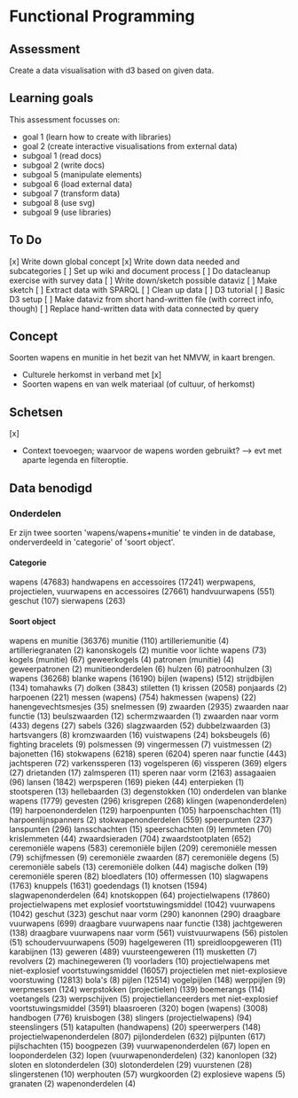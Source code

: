 # Functional Programming
## Assessment
Create a data visualisation with d3 based on given data.

## Learning goals
This assessment focusses on:
* goal 1 (learn how to create with libraries)
* goal 2 (create interactive visualisations from external data)
* subgoal 1 (read docs)
* subgoal 2 (write docs)
* subgoal 5 (manipulate elements)
* subgoal 6 (load external data)
* subgoal 7 (transform data)
* subgoal 8 (use svg)
* subgoal 9 (use libraries)

## To Do
[x] Write down global concept
[x] Write down data needed and subcategories
[ ] Set up wiki and document process
[ ] Do datacleanup exercise with survey data
[ ] Write down/sketch possible dataviz
[ ] Make sketch
[ ] Extract data with SPARQL
[ ] Clean up data
[ ] D3 tutorial
[ ] Basic D3 setup
[ ] Make dataviz from short hand-written file (with correct info, though)
[ ] Replace hand-written data with data connected by query


## Concept
Soorten wapens en munitie in het bezit van het NMVW, in kaart brengen.

- Culturele herkomst in verband met [x]
- Soorten wapens en van welk materiaal (of cultuur, of herkomst)


## Schetsen
[x]

- Context toevoegen; waarvoor de wapens worden gebruikt? --> evt met aparte legenda en filteroptie.

## Data benodigd
### Onderdelen
Er zijn twee soorten 'wapens/wapens+munitie' te vinden in de database, onderverdeeld in 'categorie' of 'soort object'.
#### Categorie
wapens (47683)
  handwapens en accessoires (17241)
  werpwapens, projectielen, vuurwapens en accessoires (27661)
    handvuurwapens (551)
    geschut (107)
  sierwapens (263)

#### Soort object
wapens en munitie (36376)
  munitie (110)
    artilleriemunitie (4)
      artilleriegranaten (2)
      kanonskogels (2)
    munitie voor lichte wapens (73)
      kogels (munitie) (67)
        geweerkogels (4)
      patronen (munitie) (4)
        geweerpatronen (2)
    munitieonderdelen (6)
      hulzen (6)
        patroonhulzen (3)
  wapens (36268)
    blanke wapens (16190)
      bijlen (wapens) (512)
        strijdbijlen (134)
        tomahawks (7)
      dolken (3843)
        stiletten (1)
        krissen (2058)
        ponjaards (2)
      harpoenen (221)
        messen (wapens) (754)
        hakmessen (wapens) (22)
        hanengevechtsmesjes (35)
        snelmessen (9)
      zwaarden (2935)
        zwaarden naar functie (13)
          beulszwaarden (12)
          schermzwaarden (1)
        zwaarden naar vorm (433)
          degens (27)
          sabels (326)
          slagzwaarden (52)
          dubbelzwaarden (3)
          hartsvangers (8)
          kromzwaarden (16)
      vuistwapens (24)
        boksbeugels (6)
        fighting bracelets (9)
          polsmessen (9)
        vingermessen (7)
        vuistmessen (2)
      bajonetten (16)
      stokwapens (6218)
        speren (6204)
          speren naar functie (443)
            jachtsperen (72)
              varkenssperen (13)
              vogelsperen (6)
            vissperen (369)
              elgers (27)
                drietanden (17)
              zalmsperen (11)
          speren naar vorm (2163)
            assagaaien (96)
            lansen (1842)
            werpsperen (169)
            pieken (44)
            enterpieken (1)
            stootsperen (13)
        hellebaarden (3)
      degenstokken (10)
      onderdelen van blanke wapens (1779)
        gevesten (296)
        krisgrepen (268)
        klingen (wapenonderdelen) (19)
        harpoenonderdelen (129)
        harpoenpunten (105)
        harpoenschachten (11)
        harpoenlijnspanners (2)
        stokwapenonderdelen (559)
        speerpunten (237)
        lanspunten (296)
        lansschachten (15)
        speerschachten (9)
        lemmeten (70)
        krislemmeten (44)
        zwaardsieraden (704)
        zwaardstootplaten (652)
    ceremoniële wapens (583)
    ceremoniële bijlen (209)
    ceremoniële messen (79)
      schijfmessen (9)
    ceremoniële zwaarden (87)
    ceremoniële degens (5)
    ceremoniële sabels (13)
    ceremoniële dolken (44)
      magische dolken (19)
    ceremoniële speren (82)
    bloedlaters (10)
      offermessen (10)
    slagwapens (1763)
      knuppels (1631)
        goedendags (1)
        knotsen (1594)
      slagwapenonderdelen (64)
        knotskoppen (64)
    projectielwapens (17860)
      projectielwapens met explosief voortstuwingsmiddel (1042)
        vuurwapens (1042)
          geschut (323)
            geschut naar vorm (290)
            kanonnen (290)
          draagbare vuurwapens (699)
            draagbare vuurwapens naar functie (138)
              jachtgeweren (138)
            draagbare vuurwapens naar vorm (561)
              vuistvuurwapens (56)
                pistolen (51)
              schoudervuurwapens (509)
                hagelgeweren (11)
                  spreidloopgeweren (11)
                karabijnen (13)
                geweren (489)
                  vuursteengeweren (11)
                musketten (7)
              revolvers (2)
              machinegeweren (1)
          voorladers (10)
      projectielwapens met niet-explosief voortstuwingsmiddel (16057)
        projectielen met niet-explosieve voorstuwing (12813)
          bola's (8)
          pijlen (12514)
            vogelpijlen (148)
            werppijlen (9)
          werpmessen (124)
          werpstokken (projectielen) (139)
            boemerangs (114)
          voetangels (23)
          werpschijven (5)
        projectiellanceerders met niet-explosief voortstuwingsmiddel (3591)
        blaasroeren (320)
        bogen (wapens) (3008)
          handbogen (776)
          kruisbogen (38)
        slingers (projectielwapens) (94)
          steenslingers (51)
        katapulten (handwapens) (20)
        speerwerpers (148)
        projectielwapenonderdelen (807)
          pijlonderdelen (632)
            pijlpunten (617)
            pijlschachten (15)
          boogpezen (39)
          vuurwapenonderdelen (67)
            lopen en looponderdelen (32)
              lopen (vuurwapenonderdelen) (32)
                kanonlopen (32)
            sloten en slotonderdelen (30)
              slotonderdelen (29)
                vuurstenen (28)
          slingerstenen (10)
          werphouten (57)
    wurgkoorden (2)
    explosieve wapens (5)
      granaten (2)
    wapenonderdelen (4)
